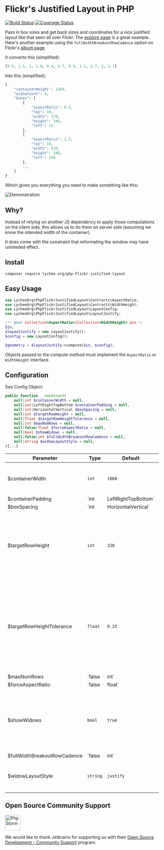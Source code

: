 # Flickr's Justified Layout in PHP


[![Build Status][badge-status]][builds]
[![Coverage Status][coverage-status]][coverage]

Pass in box sizes and get back sizes and coordinates for a nice justified layout like that seen all
over Flickr. The [explore page][flickr-explore] is a great example. Here's another example using
the `fullWidthBreakoutRowCadence` option on Flickr's [album page][flickr-album].

It converts this (simplified):

```php
[0.5, 1.5, 1, 1.8, 0.4, 0.7, 0.9, 1.1, 1.7, 2, 2.1]
```

Into this (simplified):

```php
{
    "containerHeight": 1269,
    "widowCount": 0,
    "boxes": [
        {
            "aspectRatio": 0.5,
            "top": 10,
            "width": 170,
            "height": 340,
            "left": 10
        },
        {
            "aspectRatio": 1.5,
            "top": 10,
            "width": 510,
            "height": 340,
            "left": 190
        },
        ...
    ]
}
```

Which gives you everything you need to make something like this:

![Demonstration][demo-layout]

## Why?

Instead of relying on another JS dependency to apply those computations on the client side,
this allows us to do them on server side (assuming we know the intended width of the container).

It does come with the constraint that reformating the window may have uninteded effect.

## Install

`composer require lychee-org/php-flickr-justified-layout`


## Easy Usage

```php
use LycheeOrg\PhpFlickrJustifiedLayout\Contracts\AspectRatio;
use LycheeOrg\PhpFlickrJustifiedLayout\Contracts\WidthHeight;
use LycheeOrg\PhpFlickrJustifiedLayout\LayoutConfig;
use LycheeOrg\PhpFlickrJustifiedLayout\LayoutJustify;

/** @var Collection<AspectRatio>|Collection<WidthHeight> $in */
$in;
$layoutJustify = new LayoutJustify();
$config = new LayoutConfig();

$geometry = $layoutJustify->compute($in, $config);
```

Objects passed to the compute method must implement the `AspectRatio` or `WidthHeight` interface.


## Configuration

<!-- Find it here: http://flickr.github.io/justified-layout/ -->

See Config Object:

```php
public function __construct(
    null|int $containerWidth = null,
    null|int|LeftRightTopBottom $containerPadding = null,
    null|int|HorizontalVertical $boxSpacing = null,
    null|int $targetRowHeight = null,
    null|float $targetRowHeightTolerance = null,
    null|int $maxNumRows = null,
    null|false|float $forceAspectRatio = null,
    null|bool $showWidows = null,
    null|false|int $fullWidthBreakoutRowCadence = null,
    null|string $widowLayoutStyle = null,
){...}
```

| Parameter                    | Type                     | Default   | Description
| ---------------------------- | ------------------------ | --------- | ------------------
| $containerWidth              | `int`                    | `1060`    | The width that boxes will be contained within irrelevant of padding.
| $containerPadding            | `int|LeftRightTopBottom` | `10`      | Provide a single integer to apply padding to all sides or provide a LRTB object to apply individual values to each side.
| $boxSpacing                  | `int|HorizontalVertical` | `10`      | Provide a single integer to apply spacing both horizontally and vertically or provide a HV object to apply individual values to each axis.
| $targetRowHeight             | `int`                    | `320`     | It's called a target because row height is the lever we use in order to fit everything in nicely. The algorithm will get as close to the target row height as it can.
| $targetRowHeightTolerance    | `float`                  | `0.25`    | How far row heights can stray from `targetRowHeight`. `0` would force rows to be the `targetRowHeight` exactly and would likely make it impossible to justify. The value must be between `0` and `1`.
| $maxNumRows                  | `false|int`              | `false`   | Will stop adding rows at this number regardless of how many items still need to be laid out.
| $forceAspectRatio            | `false|float`            | `false`   | Provide an aspect ratio here to return everything in that aspect ratio. Makes the values in your input array irrelevant. The length of the array remains relevant.
| $showWidows                  | `bool`                   | `true`    | By default we'll return items at the end of a justified layout even if they don't make a full row. If `false` they'll be omitted from the output.
| $fullWidthBreakoutRowCadence | `false|int`              | `false`   | If you'd like to insert a full width box every `n` rows you can specify it with this parameter. The box on that row will ignore the `targetRowHeight`, make itself as wide as `containerWidth - containerPadding` and be as tall as its aspect ratio defines. It'll only happen if that item has an aspect ratio >= 1. Best to have a look at the examples to see what this does.
| $widowLayoutStyle            | `string`                 | `justify` | Justify for the widows, possible values are `left`, `center` and `justify`


## Open Source Community Support

<img src="https://resources.jetbrains.com/storage/products/company/brand/logos/PhpStorm_icon.png" alt="PhpStorm" width="50"/>

We would like to thank Jetbrains for supporting us with their [Open Source Development - Community Support][jetbrains-opensource] program.

[badge-status]: https://img.shields.io/github/actions/workflow/status/LycheeOrg/php-flickr-justified-layout/php.yml
[builds]: https://github.com/LycheeOrg/php-flickr-justified-layout/actions
[coverage-status]: https://img.shields.io/codecov/c/github/LycheeOrg/php-flickr-justified-layout
[coverage]: https://app.codecov.io/gh/LycheeOrg/php-flickr-justified-layout

[flickr-explore]: https://www.flickr.com/explore
[flickr-album]: https://www.flickr.com/photos/dataichi/albums/72157650151574962

[demo-layout]: https://cloud.githubusercontent.com/assets/43693/14033849/f5cffb58-f1da-11e5-9763-dce7e90835e1.png

[jetbrains-opensource]: https://www.jetbrains.com/community/opensource/
